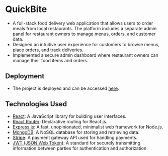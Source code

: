 
# QuickBite
-  A full-stack food delivery web application that allows users to order meals from local restaurants. The platform includes a separate admin panel for restaurant owners to manage menus, orders, and customer data.
- Designed an intuitive user experience for customers to browse menus, place orders, and track deliveries.
- Implemented a secure admin dashboard where restaurant owners can manage their food items and orders.

## Deployment
- The project is deployed and can be accessed [here](https://quickbite-live.onrender.com/).

## Technologies Used
- [React](https://reactjs.org/): A JavaScript library for building user interfaces.
- [React Router](https://reactrouter.com/): Declarative routing for React.js.
- [Express.js](https://expressjs.com/): A fast, unopinionated, minimalist web framework for Node.js.
- [MongoDB](https://www.mongodb.com/): A NoSQL database for storing and retrieving data.
- [Stripe](https://docs.stripe.com/development): A payment gateway API used for handling payments.
- [JWT (JSON Web Token)](https://jwt.io/): A standard for securely transmitting information between parties for authentication and authorization.
